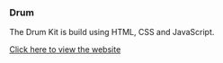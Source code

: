 ### Drum 
The Drum Kit is build using HTML, CSS and JavaScript.

[Click here to view the website]( https://surajchavan19.github.io/DRUM/)
 
 
 
 
 
 
 
 
 
 
